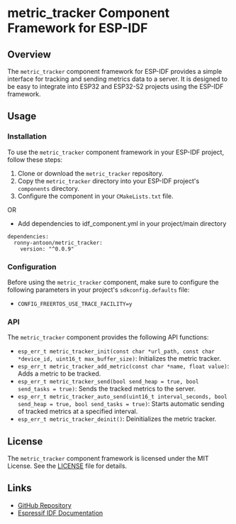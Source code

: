 # metric_tracker Component Framework for ESP-IDF

## Overview

The `metric_tracker` component framework for ESP-IDF provides a simple interface for tracking and sending metrics data to a server. It is designed to be easy to integrate into ESP32 and ESP32-S2 projects using the ESP-IDF framework.

## Usage

### Installation

To use the `metric_tracker` component framework in your ESP-IDF project, follow these steps:

1. Clone or download the `metric_tracker` repository.
2. Copy the `metric_tracker` directory into your ESP-IDF project's `components` directory.
3. Configure the component in your `CMakeLists.txt` file.

OR

- Add dependencies to idf_component.yml in your project/main directory
```
dependencies:
  ronny-antoon/metric_tracker:
    version: "^0.0.9"
```


### Configuration

Before using the `metric_tracker` component, make sure to configure the following parameters in your project's `sdkconfig.defaults` file:

- `CONFIG_FREERTOS_USE_TRACE_FACILITY=y`

### API

The `metric_tracker` component provides the following API functions:

- `esp_err_t metric_tracker_init(const char *url_path, const char *device_id, uint16_t max_buffer_size)`: Initializes the metric tracker.
- `esp_err_t metric_tracker_add_metric(const char *name, float value)`: Adds a metric to be tracked.
- `esp_err_t metric_tracker_send(bool send_heap = true, bool send_tasks = true)`: Sends the tracked metrics to the server.
- `esp_err_t metric_tracker_auto_send(uint16_t interval_seconds, bool send_heap = true, bool send_tasks = true)`: Starts automatic sending of tracked metrics at a specified interval.
- `esp_err_t metric_tracker_deinit()`: Deinitializes the metric tracker.

## License

The `metric_tracker` component framework is licensed under the MIT License. See the [LICENSE](LICENSE) file for details.

## Links

- [GitHub Repository](https://github.com/your/repository)
- [Espressif IDF Documentation](https://docs.espressif.com/projects/esp-idf/)

